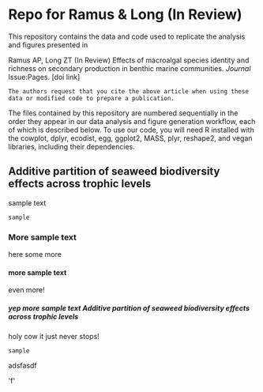 # Repo for Ramus & Long (In Review)

This repository contains the data and code used to replicate the analysis and figures presented in

Ramus AP, Long ZT (In Review) Effects of macroalgal species identity and richness on secondary production in benthic marine communities. *Journal* Issue:Pages. [doi link]

`The authors request that you cite the above article when using these data or modified code to prepare a publication.`

The files contained by this repository are numbered sequentially in the order they appear in our data analysis and figure generation workflow, each of which is described below. To use our code, you will need R installed with the cowplot, dplyr, ecodist, egg, ggplot2, MASS, plyr, reshape2, and vegan libraries, including their dependencies. 

## Additive partition of seaweed biodiversity effects across trophic levels

sample text

`sample`

### More sample text

here some more

#### more sample text

even more!

##### yep more sample text Additive partition of seaweed biodiversity effects across trophic levels

holy cow it just never stops!

`sample`

adsfasdf

'f'


